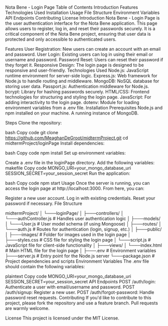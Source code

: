 

Nota Bene - Login Page
Table of Contents
Introduction
Features
Technologies Used
Installation
Usage
File Structure
Environment Variables
API Endpoints
Contributing
License
Introduction
Nota Bene - Login Page is the user authentication interface for the Nota Bene application. This page allows users to register, log in, and reset their passwords securely. It is a critical component of the Nota Bene project, ensuring that user data is protected and only accessible to authenticated users.

Features
User Registration: New users can create an account with an email and password.
User Login: Existing users can log in using their email or username and password.
Password Reset: Users can reset their password if they forget it.
Responsive Design: The login page is designed to be responsive and user-friendly.
Technologies Used
Node.js: JavaScript runtime environment for server-side logic.
Express.js: Web framework for Node.js to handle routing and middleware.
MongoDB: NoSQL database for storing user data.
Passport.js: Authentication middleware for Node.js.
bcrypt: Library for hashing passwords securely.
HTML/CSS: Frontend technologies for structuring and styling the login page.
JavaScript: For adding interactivity to the login page.
dotenv: Module for loading environment variables from a .env file.
Installation
Prerequisites
Node.js and npm installed on your machine.
A running instance of MongoDB.

Steps
Clone the repository:

bash
Copy code
git clone https://github.com/MeaghanDeGroot/midtermProject.git
cd midtermProject/loginPage
Install dependencies:

bash
Copy code
npm install
Set up environment variables:

Create a .env file in the loginPage directory.
Add the following variables:
makefile
Copy code
MONGO_URI=your_mongo_database_uri
SESSION_SECRET=your_session_secret
Run the application:

bash
Copy code
npm start
Usage
Once the server is running, you can access the login page at http://localhost:3000. From here, you can:

Register a new user account.
Log in with existing credentials.
Reset your password if necessary.
File Structure

midtermProject/
│
└───loginPage/
    │
    ├───controllers/
    │   └───authController.js  # Handles user authentication logic
    │
    ├───models/
    │   └───User.js             # User model schema (if using Mongoose)
    │
    ├───routes/
    │   └───auth.js             # Routes for authentication (login, signup, etc.)
    │
    ├───public/
    │   ├───images/             # Folder for images used in the login page
    │   ├───styles.css          # CSS file for styling the login page
    │   └───script.js           # JavaScript file for client-side functionality
    │
    ├───views/
    │   └───index.html          # Main HTML file for the login page
    │
    ├───.env                    # Environment variables
    ├───server.js               # Entry point for the Node.js server
    └───package.json            # Project dependencies and scripts
Environment Variables
The .env file should contain the following variables:

plaintext
Copy code
MONGO_URI=your_mongo_database_uri
SESSION_SECRET=your_session_secret
API Endpoints
POST /auth/login: Authenticate a user with email/username and password.
POST /auth/signup: Register a new user.
POST /auth/forgot-password: Handle password reset requests.
Contributing
If you'd like to contribute to this project, please fork the repository and use a feature branch. Pull requests are warmly welcome.

License
This project is licensed under the MIT License.









